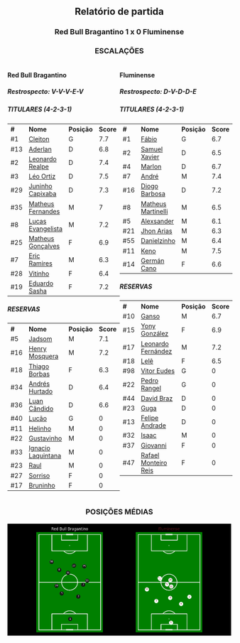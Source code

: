 <h2 style="text-align: center;">Relatório de partida</h3>

<h3 style="text-align: center;">Red Bull Bragantino 1 x 0 Fluminense</h3>

<h3 style="text-align: center;">ESCALAÇÕES</h3>

<div style="text-align: left; display: grid; grid-template-columns: 1fr 1fr;">
  <div>
    <h4>Red Bull Bragantino</h4>
    <h5>Restrospecto: V-V-V-E-V</h5>
    <table>
        <h5>TITULARES (4-2-3-1)</h5>
        <th>
        #
        </th>
        <th>
        Nome
        </th>
        <th>
        Posição
        </th>
        <th>
        Score
        </th>
        <tr>
            <td>#1
            </td>
            <td><a href="../players/11067443_844576.md">Cleiton</a>
            </td>
            <td>G
            </td>
            <td>7.7
            </td>
        </tr><tr>
            <td>#13
            </td>
            <td><a href="../players/11067443_584432.md">Aderlan</a>
            </td>
            <td>D
            </td>
            <td>6.8
            </td>
        </tr><tr>
            <td>#2
            </td>
            <td><a href="../players/11067443_977676.md">Leonardo Realpe</a>
            </td>
            <td>D
            </td>
            <td>7.4
            </td>
        </tr><tr>
            <td>#3
            </td>
            <td><a href="../players/11067443_869643.md">Léo Ortiz</a>
            </td>
            <td>D
            </td>
            <td>7.5
            </td>
        </tr><tr>
            <td>#29
            </td>
            <td><a href="../players/11067443_870556.md">Juninho Capixaba</a>
            </td>
            <td>D
            </td>
            <td>7.3
            </td>
        </tr><tr>
            <td>#35
            </td>
            <td><a href="../players/11067443_840150.md">Matheus Fernandes</a>
            </td>
            <td>M
            </td>
            <td>7
            </td>
        </tr><tr>
            <td>#8
            </td>
            <td><a href="../players/11067443_331397.md">Lucas Evangelista</a>
            </td>
            <td>M
            </td>
            <td>7.2
            </td>
        </tr><tr>
            <td>#25
            </td>
            <td><a href="../players/11067443_1175553.md">Matheus Gonçalves</a>
            </td>
            <td>F
            </td>
            <td>6.9
            </td>
        </tr><tr>
            <td>#7
            </td>
            <td><a href="../players/11067443_950545.md">Eric Ramires</a>
            </td>
            <td>M
            </td>
            <td>6.3
            </td>
        </tr><tr>
            <td>#28
            </td>
            <td><a href="../players/11067443_982405.md">Vitinho</a>
            </td>
            <td>F
            </td>
            <td>6.4
            </td>
        </tr><tr>
            <td>#19
            </td>
            <td><a href="../players/11067443_143846.md">Eduardo Sasha</a>
            </td>
            <td>F
            </td>
            <td>7.2
            </td>
        </tr>
        </table>
        <table>
        <h5> RESERVAS</h5>
        <th>
        #
        </th>
        <th>
        Nome
        </th>
        <th>
        Posição
        </th>
        <th>
        Score
        </th>
        <tr>
            <td>#5
            </td>
            <td><a href="../players/11067443_964127.md">Jadsom</a>
            </td>
            <td>M
            </td>
            <td>7.1
            </td>
        </tr><tr>
            <td>#16
            </td>
            <td><a href="../players/11067443_1170680.md">Henry Mosquera</a>
            </td>
            <td>M
            </td>
            <td>7.2
            </td>
        </tr><tr>
            <td>#18
            </td>
            <td><a href="../players/11067443_1018547.md">Thiago Borbas</a>
            </td>
            <td>F
            </td>
            <td>6.3
            </td>
        </tr><tr>
            <td>#34
            </td>
            <td><a href="../players/11067443_987589.md">Andrés Hurtado</a>
            </td>
            <td>D
            </td>
            <td>6.4
            </td>
        </tr><tr>
            <td>#36
            </td>
            <td><a href="../players/11067443_905459.md">Luan Cândido</a>
            </td>
            <td>D
            </td>
            <td>6.6
            </td>
        </tr><tr>
            <td>#40
            </td>
            <td><a href="../players/11067443_981586.md">Lucão</a>
            </td>
            <td>G
            </td>
            <td>0
            </td>
        </tr><tr>
            <td>#11
            </td>
            <td><a href="../players/11067443_906837.md">Helinho</a>
            </td>
            <td>M
            </td>
            <td>0
            </td>
        </tr><tr>
            <td>#22
            </td>
            <td><a href="../players/11067443_1463904.md">Gustavinho</a>
            </td>
            <td>M
            </td>
            <td>0
            </td>
        </tr><tr>
            <td>#33
            </td>
            <td><a href="../players/11067443_948004.md">Ignacio Laquintana</a>
            </td>
            <td>M
            </td>
            <td>0
            </td>
        </tr><tr>
            <td>#23
            </td>
            <td><a href="../players/11067443_870760.md">Raul</a>
            </td>
            <td>M
            </td>
            <td>0
            </td>
        </tr><tr>
            <td>#27
            </td>
            <td><a href="../players/11067443_1105595.md">Sorriso</a>
            </td>
            <td>F
            </td>
            <td>0
            </td>
        </tr><tr>
            <td>#17
            </td>
            <td><a href="../players/11067443_1124246.md">Bruninho</a>
            </td>
            <td>F
            </td>
            <td>0
            </td>
        </tr>
     </table>
</div>
  <div>
    <h4>Fluminense</h4>
    <h5>Restrospecto: D-V-D-D-E</h5>
    <table>
        <h5>TITULARES (4-2-3-1)</h5>
        <th>
        #
        </th>
        <th>
        Nome
        </th>
        <th>
        Posição
        </th>
        <th>
        Score
        </th>
        <tr>
            <td>#1
            </td>
            <td><a href="../players/11067443_17785.md">Fábio</a>
            </td>
            <td>G
            </td>
            <td>6.7
            </td>
        </tr><tr>
            <td>#2
            </td>
            <td><a href="../players/11067443_795773.md">Samuel Xavier</a>
            </td>
            <td>D
            </td>
            <td>6.5
            </td>
        </tr><tr>
            <td>#4
            </td>
            <td><a href="../players/11067443_331853.md">Marlon</a>
            </td>
            <td>D
            </td>
            <td>6.7
            </td>
        </tr><tr>
            <td>#7
            </td>
            <td><a href="../players/11067443_1035996.md">André</a>
            </td>
            <td>M
            </td>
            <td>7.4
            </td>
        </tr><tr>
            <td>#16
            </td>
            <td><a href="../players/11067443_243107.md">Diogo Barbosa</a>
            </td>
            <td>D
            </td>
            <td>7.2
            </td>
        </tr><tr>
            <td>#8
            </td>
            <td><a href="../players/11067443_1067671.md">Matheus Martinelli</a>
            </td>
            <td>M
            </td>
            <td>6.5
            </td>
        </tr><tr>
            <td>#5
            </td>
            <td><a href="../players/11067443_1185617.md">Alexsander</a>
            </td>
            <td>M
            </td>
            <td>6.1
            </td>
        </tr><tr>
            <td>#21
            </td>
            <td><a href="../players/11067443_844096.md">Jhon Arias</a>
            </td>
            <td>M
            </td>
            <td>6.3
            </td>
        </tr><tr>
            <td>#55
            </td>
            <td><a href="../players/11067443_840218.md">Danielzinho</a>
            </td>
            <td>M
            </td>
            <td>6.4
            </td>
        </tr><tr>
            <td>#11
            </td>
            <td><a href="../players/11067443_787607.md">Keno</a>
            </td>
            <td>M
            </td>
            <td>7.5
            </td>
        </tr><tr>
            <td>#14
            </td>
            <td><a href="../players/11067443_33238.md">Germán Cano</a>
            </td>
            <td>F
            </td>
            <td>6.6
            </td>
        </tr>
        </table>
        <table>
        <h5> RESERVAS</h5>
        <th>
        #
        </th>
        <th>
        Nome
        </th>
        <th>
        Posição
        </th>
        <th>
        Score
        </th>
        <tr>
            <td>#10
            </td>
            <td><a href="../players/11067443_116853.md">Ganso</a>
            </td>
            <td>M
            </td>
            <td>6.7
            </td>
        </tr><tr>
            <td>#15
            </td>
            <td><a href="../players/11067443_351432.md">Yony González</a>
            </td>
            <td>F
            </td>
            <td>6.9
            </td>
        </tr><tr>
            <td>#17
            </td>
            <td><a href="../players/11067443_846411.md">Leonardo Fernández</a>
            </td>
            <td>M
            </td>
            <td>7.2
            </td>
        </tr><tr>
            <td>#18
            </td>
            <td><a href="../players/11067443_1173457.md">Lelê</a>
            </td>
            <td>F
            </td>
            <td>6.5
            </td>
        </tr><tr>
            <td>#98
            </td>
            <td><a href="../players/11067443_927666.md">Vitor Eudes</a>
            </td>
            <td>G
            </td>
            <td>0
            </td>
        </tr><tr>
            <td>#22
            </td>
            <td><a href="../players/11067443_1092614.md">Pedro Rangel</a>
            </td>
            <td>G
            </td>
            <td>0
            </td>
        </tr><tr>
            <td>#44
            </td>
            <td><a href="../players/11067443_46942.md">David Braz</a>
            </td>
            <td>D
            </td>
            <td>0
            </td>
        </tr><tr>
            <td>#23
            </td>
            <td><a href="../players/11067443_928134.md">Guga</a>
            </td>
            <td>D
            </td>
            <td>0
            </td>
        </tr><tr>
            <td>#13
            </td>
            <td><a href="../players/11067443_1502619.md">Felipe Andrade</a>
            </td>
            <td>D
            </td>
            <td>0
            </td>
        </tr><tr>
            <td>#32
            </td>
            <td><a href="../players/11067443_1464519.md">Isaac</a>
            </td>
            <td>M
            </td>
            <td>0
            </td>
        </tr><tr>
            <td>#37
            </td>
            <td><a href="../players/11067443_1036002.md">Giovanni</a>
            </td>
            <td>F
            </td>
            <td>0
            </td>
        </tr><tr>
            <td>#47
            </td>
            <td><a href="../players/11067443_1485293.md">Rafael Monteiro Reis</a>
            </td>
            <td>F
            </td>
            <td>0
            </td>
        </tr>
     </table>
  </div>
</div>

<h3 style="text-align: center;">POSIÇÕES MÉDIAS</h3>
<img src=avg_positions/11067443.png>